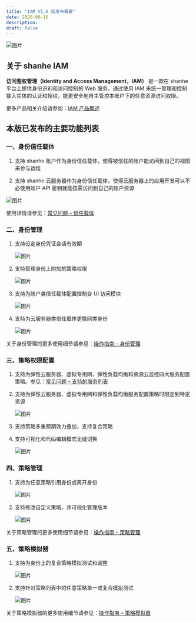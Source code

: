 ```yaml
---
title: "IAM V1.0 版发布概要"
date: 2020-06-16
description: 
draft: false
---
```


![图片](../../_images/iam.png)

## 关于 shanhe IAM

**访问鉴权管理（Identity and Access Management，IAM）** 是一款在 shanhe 平台上提供身份识别和访问控制的 Web 服务。通过使用 IAM 来统一管理和控制接入实体的认证和授权，能更安全地自主管控本账户下的任意资源访问权限。

更多产品相关介绍请参阅：[IAM 产品概述](../../introduction/product_features/)

## 本版已发布的主要功能列表

### 一、身份信任载体

1. 支持 shanhe 账户作为身份信任载体，使得被信任的账户能访问到自己的视图来参与运维

2. 支持 shanhe 云服务器作为身份信任载体，使得云服务器上的应用开发可以不必使用账户 API 密钥就能按需访问到自己的账户资源

![图片](../../_images/iamV11.png)

使用详情请参见：[常见问题 – 信任载体](../../faq/principal)

### 二、身份管理

1. 支持设定身份凭证会话有效期

    ![图片](../../_images/iamV12.png)

2. 支持管理身份上附加的策略权限

    ![图片](../../_images/iamV13.png)

3. 支持为账户类信任载体配置控制台 UI 访问模块

    ![图片](../../_images/iamV14.png)

4. 支持为云服务器类信任载体更换同类身份

    ![图片](../../_images/iamV15.png)

关于身份管理的更多使用细节请参见：[操作指南 – 身份管理](../../manual/role)

### 三、策略权限配置

1. 支持为弹性云服务器、虚拟专用网、弹性负载均衡和资源云监控四大服务配置策略。参见：[常见问题 – 支持的服务列表](../../faq/supported_services)

2. 支持为弹性云服务器、虚拟专用网和弹性负载均衡服务配置策略时限定到特定资源

    ![图片](../../_images/iamV16.png)

3. 支持策略多重预期效力叠加，支持复合策略

4. 支持可视化和代码编辑模式无缝切换

    ![图片](../../_images/iamV17.png)

### 四、策略管理

1. 支持为任意策略引用身份或离开身份

    ![图片](../../_images/iamV18.png)

2. 支持修改自定义策略，并可视化管理版本

    ![图片](../../_images/iamV19.png)

关于策略管理的更多使用细节请参见：[操作指南 – 策略管理](../../manual/policy)

### 五、策略模拟器

1. 支持为身份上的复合策略模拟测试和调整

    ![图片](../../_images/iamV20.png)

2. 支持针对策略列表中的任意策略单一或复合模拟测试

    ![图片](../../_images/iamV21.png)

关于策略模拟器的更多使用细节请参见：[操作指南 – 策略模拟器](../../manual/policies_simulate)
